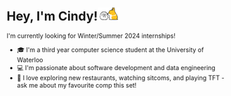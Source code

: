 # Hey, I'm Cindy!<img src="https://github.com/cin-day/cin-day/blob/main/billdbird.gif" width="50"/>
I'm currently looking for Winter/Summer 2024 internships!
- 🎓 I'm a third year computer science student at the University of Waterloo
- 💻 I'm passionate about software development and data engineering
- 🧸 I love exploring new restaurants, watching sitcoms, and playing TFT - ask me about my favourite comp this set!
